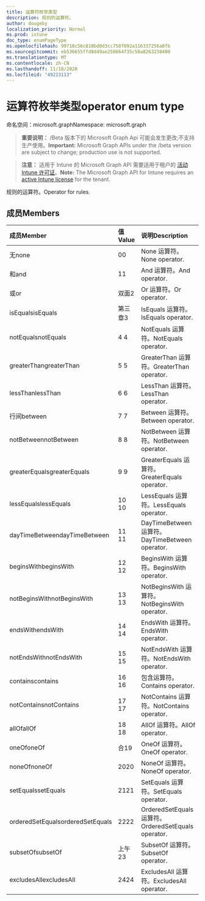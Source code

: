 ```yaml
---
title: 运算符枚举类型
description: 规则的运算符。
author: dougeby
localization_priority: Normal
ms.prod: intune
doc_type: enumPageType
ms.openlocfilehash: 99718c56c818bd0d3cc750f092a116337256a0fb
ms.sourcegitcommit: eb536655ffd8d49ae258664f35c50a8263238400
ms.translationtype: MT
ms.contentlocale: zh-CN
ms.lasthandoff: 11/18/2020
ms.locfileid: "49223113"
---
```

# <a name="operator-enum-type"></a><span data-ttu-id="e57d3-103">运算符枚举类型</span><span class="sxs-lookup"><span data-stu-id="e57d3-103">operator enum type</span></span>

<span data-ttu-id="e57d3-104">命名空间：microsoft.graph</span><span class="sxs-lookup"><span data-stu-id="e57d3-104">Namespace: microsoft.graph</span></span>

> <span data-ttu-id="e57d3-105">**重要说明：** /Beta 版本下的 Microsoft Graph Api 可能会发生更改;不支持生产使用。</span><span class="sxs-lookup"><span data-stu-id="e57d3-105">**Important:** Microsoft Graph APIs under the /beta version are subject to change; production use is not supported.</span></span>

> <span data-ttu-id="e57d3-106">**注意：** 适用于 Intune 的 Microsoft Graph API 需要适用于租户的 [活动 Intune 许可证](https://go.microsoft.com/fwlink/?linkid=839381)。</span><span class="sxs-lookup"><span data-stu-id="e57d3-106">**Note:** The Microsoft Graph API for Intune requires an [active Intune license](https://go.microsoft.com/fwlink/?linkid=839381) for the tenant.</span></span>

<span data-ttu-id="e57d3-107">规则的运算符。</span><span class="sxs-lookup"><span data-stu-id="e57d3-107">Operator for rules.</span></span>

## <a name="members"></a><span data-ttu-id="e57d3-108">成员</span><span class="sxs-lookup"><span data-stu-id="e57d3-108">Members</span></span>
|<span data-ttu-id="e57d3-109">成员</span><span class="sxs-lookup"><span data-stu-id="e57d3-109">Member</span></span>|<span data-ttu-id="e57d3-110">值</span><span class="sxs-lookup"><span data-stu-id="e57d3-110">Value</span></span>|<span data-ttu-id="e57d3-111">说明</span><span class="sxs-lookup"><span data-stu-id="e57d3-111">Description</span></span>|
|:---|:---|:---|
|<span data-ttu-id="e57d3-112">无</span><span class="sxs-lookup"><span data-stu-id="e57d3-112">none</span></span>|<span data-ttu-id="e57d3-113">0</span><span class="sxs-lookup"><span data-stu-id="e57d3-113">0</span></span>|<span data-ttu-id="e57d3-114">None 运算符。</span><span class="sxs-lookup"><span data-stu-id="e57d3-114">None operator.</span></span>|
|<span data-ttu-id="e57d3-115">和</span><span class="sxs-lookup"><span data-stu-id="e57d3-115">and</span></span>|<span data-ttu-id="e57d3-116">1</span><span class="sxs-lookup"><span data-stu-id="e57d3-116">1</span></span>|<span data-ttu-id="e57d3-117">And 运算符。</span><span class="sxs-lookup"><span data-stu-id="e57d3-117">And operator.</span></span>|
|<span data-ttu-id="e57d3-118">或</span><span class="sxs-lookup"><span data-stu-id="e57d3-118">or</span></span>|<span data-ttu-id="e57d3-119">双面</span><span class="sxs-lookup"><span data-stu-id="e57d3-119">2</span></span>|<span data-ttu-id="e57d3-120">Or 运算符。</span><span class="sxs-lookup"><span data-stu-id="e57d3-120">Or operator.</span></span>|
|<span data-ttu-id="e57d3-121">isEquals</span><span class="sxs-lookup"><span data-stu-id="e57d3-121">isEquals</span></span>|<span data-ttu-id="e57d3-122">第三章</span><span class="sxs-lookup"><span data-stu-id="e57d3-122">3</span></span>|<span data-ttu-id="e57d3-123">IsEquals 运算符。</span><span class="sxs-lookup"><span data-stu-id="e57d3-123">IsEquals operator.</span></span>|
|<span data-ttu-id="e57d3-124">notEquals</span><span class="sxs-lookup"><span data-stu-id="e57d3-124">notEquals</span></span>|<span data-ttu-id="e57d3-125">4 </span><span class="sxs-lookup"><span data-stu-id="e57d3-125">4</span></span>|<span data-ttu-id="e57d3-126">NotEquals 运算符。</span><span class="sxs-lookup"><span data-stu-id="e57d3-126">NotEquals operator.</span></span>|
|<span data-ttu-id="e57d3-127">greaterThan</span><span class="sxs-lookup"><span data-stu-id="e57d3-127">greaterThan</span></span>|<span data-ttu-id="e57d3-128">5 </span><span class="sxs-lookup"><span data-stu-id="e57d3-128">5</span></span>|<span data-ttu-id="e57d3-129">GreaterThan 运算符。</span><span class="sxs-lookup"><span data-stu-id="e57d3-129">GreaterThan operator.</span></span>|
|<span data-ttu-id="e57d3-130">lessThan</span><span class="sxs-lookup"><span data-stu-id="e57d3-130">lessThan</span></span>|<span data-ttu-id="e57d3-131">6 </span><span class="sxs-lookup"><span data-stu-id="e57d3-131">6</span></span>|<span data-ttu-id="e57d3-132">LessThan 运算符。</span><span class="sxs-lookup"><span data-stu-id="e57d3-132">LessThan operator.</span></span>|
|<span data-ttu-id="e57d3-133">行间</span><span class="sxs-lookup"><span data-stu-id="e57d3-133">between</span></span>|<span data-ttu-id="e57d3-134">7 </span><span class="sxs-lookup"><span data-stu-id="e57d3-134">7</span></span>|<span data-ttu-id="e57d3-135">Between 运算符。</span><span class="sxs-lookup"><span data-stu-id="e57d3-135">Between operator.</span></span>|
|<span data-ttu-id="e57d3-136">notBetween</span><span class="sxs-lookup"><span data-stu-id="e57d3-136">notBetween</span></span>|<span data-ttu-id="e57d3-137">8 </span><span class="sxs-lookup"><span data-stu-id="e57d3-137">8</span></span>|<span data-ttu-id="e57d3-138">NotBetween 运算符。</span><span class="sxs-lookup"><span data-stu-id="e57d3-138">NotBetween operator.</span></span>|
|<span data-ttu-id="e57d3-139">greaterEquals</span><span class="sxs-lookup"><span data-stu-id="e57d3-139">greaterEquals</span></span>|<span data-ttu-id="e57d3-140">9 </span><span class="sxs-lookup"><span data-stu-id="e57d3-140">9</span></span>|<span data-ttu-id="e57d3-141">GreaterEquals 运算符。</span><span class="sxs-lookup"><span data-stu-id="e57d3-141">GreaterEquals operator.</span></span>|
|<span data-ttu-id="e57d3-142">lessEquals</span><span class="sxs-lookup"><span data-stu-id="e57d3-142">lessEquals</span></span>|<span data-ttu-id="e57d3-143">10  </span><span class="sxs-lookup"><span data-stu-id="e57d3-143">10</span></span>|<span data-ttu-id="e57d3-144">LessEquals 运算符。</span><span class="sxs-lookup"><span data-stu-id="e57d3-144">LessEquals operator.</span></span>|
|<span data-ttu-id="e57d3-145">dayTimeBetween</span><span class="sxs-lookup"><span data-stu-id="e57d3-145">dayTimeBetween</span></span>|<span data-ttu-id="e57d3-146">11 </span><span class="sxs-lookup"><span data-stu-id="e57d3-146">11</span></span>|<span data-ttu-id="e57d3-147">DayTimeBetween 运算符。</span><span class="sxs-lookup"><span data-stu-id="e57d3-147">DayTimeBetween operator.</span></span>|
|<span data-ttu-id="e57d3-148">beginsWith</span><span class="sxs-lookup"><span data-stu-id="e57d3-148">beginsWith</span></span>|<span data-ttu-id="e57d3-149">12 </span><span class="sxs-lookup"><span data-stu-id="e57d3-149">12</span></span>|<span data-ttu-id="e57d3-150">BeginsWith 运算符。</span><span class="sxs-lookup"><span data-stu-id="e57d3-150">BeginsWith operator.</span></span>|
|<span data-ttu-id="e57d3-151">notBeginsWith</span><span class="sxs-lookup"><span data-stu-id="e57d3-151">notBeginsWith</span></span>|<span data-ttu-id="e57d3-152">13 </span><span class="sxs-lookup"><span data-stu-id="e57d3-152">13</span></span>|<span data-ttu-id="e57d3-153">NotBeginsWith 运算符。</span><span class="sxs-lookup"><span data-stu-id="e57d3-153">NotBeginsWith operator.</span></span>|
|<span data-ttu-id="e57d3-154">endsWith</span><span class="sxs-lookup"><span data-stu-id="e57d3-154">endsWith</span></span>|<span data-ttu-id="e57d3-155">14 </span><span class="sxs-lookup"><span data-stu-id="e57d3-155">14</span></span>|<span data-ttu-id="e57d3-156">EndsWith 运算符。</span><span class="sxs-lookup"><span data-stu-id="e57d3-156">EndsWith operator.</span></span>|
|<span data-ttu-id="e57d3-157">notEndsWith</span><span class="sxs-lookup"><span data-stu-id="e57d3-157">notEndsWith</span></span>|<span data-ttu-id="e57d3-158">15 </span><span class="sxs-lookup"><span data-stu-id="e57d3-158">15</span></span>|<span data-ttu-id="e57d3-159">NotEndsWith 运算符。</span><span class="sxs-lookup"><span data-stu-id="e57d3-159">NotEndsWith operator.</span></span>|
|<span data-ttu-id="e57d3-160">contains</span><span class="sxs-lookup"><span data-stu-id="e57d3-160">contains</span></span>|<span data-ttu-id="e57d3-161">16 </span><span class="sxs-lookup"><span data-stu-id="e57d3-161">16</span></span>|<span data-ttu-id="e57d3-162">包含运算符。</span><span class="sxs-lookup"><span data-stu-id="e57d3-162">Contains operator.</span></span>|
|<span data-ttu-id="e57d3-163">notContains</span><span class="sxs-lookup"><span data-stu-id="e57d3-163">notContains</span></span>|<span data-ttu-id="e57d3-164">17 </span><span class="sxs-lookup"><span data-stu-id="e57d3-164">17</span></span>|<span data-ttu-id="e57d3-165">NotContains 运算符。</span><span class="sxs-lookup"><span data-stu-id="e57d3-165">NotContains operator.</span></span>|
|<span data-ttu-id="e57d3-166">allOf</span><span class="sxs-lookup"><span data-stu-id="e57d3-166">allOf</span></span>|<span data-ttu-id="e57d3-167">18 </span><span class="sxs-lookup"><span data-stu-id="e57d3-167">18</span></span>|<span data-ttu-id="e57d3-168">AllOf 运算符。</span><span class="sxs-lookup"><span data-stu-id="e57d3-168">AllOf operator.</span></span>|
|<span data-ttu-id="e57d3-169">oneOf</span><span class="sxs-lookup"><span data-stu-id="e57d3-169">oneOf</span></span>|<span data-ttu-id="e57d3-170">合</span><span class="sxs-lookup"><span data-stu-id="e57d3-170">19</span></span>|<span data-ttu-id="e57d3-171">OneOf 运算符。</span><span class="sxs-lookup"><span data-stu-id="e57d3-171">OneOf operator.</span></span>|
|<span data-ttu-id="e57d3-172">noneOf</span><span class="sxs-lookup"><span data-stu-id="e57d3-172">noneOf</span></span>|<span data-ttu-id="e57d3-173">20</span><span class="sxs-lookup"><span data-stu-id="e57d3-173">20</span></span>|<span data-ttu-id="e57d3-174">NoneOf 运算符。</span><span class="sxs-lookup"><span data-stu-id="e57d3-174">NoneOf operator.</span></span>|
|<span data-ttu-id="e57d3-175">setEquals</span><span class="sxs-lookup"><span data-stu-id="e57d3-175">setEquals</span></span>|<span data-ttu-id="e57d3-176"> 21</span><span class="sxs-lookup"><span data-stu-id="e57d3-176">21</span></span>|<span data-ttu-id="e57d3-177">SetEquals 运算符。</span><span class="sxs-lookup"><span data-stu-id="e57d3-177">SetEquals operator.</span></span>|
|<span data-ttu-id="e57d3-178">orderedSetEquals</span><span class="sxs-lookup"><span data-stu-id="e57d3-178">orderedSetEquals</span></span>|<span data-ttu-id="e57d3-179">22</span><span class="sxs-lookup"><span data-stu-id="e57d3-179">22</span></span>|<span data-ttu-id="e57d3-180">OrderedSetEquals 运算符。</span><span class="sxs-lookup"><span data-stu-id="e57d3-180">OrderedSetEquals operator.</span></span>|
|<span data-ttu-id="e57d3-181">subsetOf</span><span class="sxs-lookup"><span data-stu-id="e57d3-181">subsetOf</span></span>|<span data-ttu-id="e57d3-182">上午</span><span class="sxs-lookup"><span data-stu-id="e57d3-182">23</span></span>|<span data-ttu-id="e57d3-183">SubsetOf 运算符。</span><span class="sxs-lookup"><span data-stu-id="e57d3-183">SubsetOf operator.</span></span>|
|<span data-ttu-id="e57d3-184">excludesAll</span><span class="sxs-lookup"><span data-stu-id="e57d3-184">excludesAll</span></span>|<span data-ttu-id="e57d3-185">24</span><span class="sxs-lookup"><span data-stu-id="e57d3-185">24</span></span>|<span data-ttu-id="e57d3-186">ExcludesAll 运算符。</span><span class="sxs-lookup"><span data-stu-id="e57d3-186">ExcludesAll operator.</span></span>|




